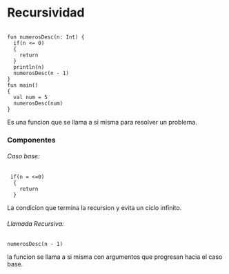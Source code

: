 # Recursividad

~~~

fun numerosDesc(n: Int) {
  if(n <= 0) 
  {
    return
  }
  println(n)
  numerosDesc(n - 1)
}
fun main()
{
  val num = 5
  numerosDesc(num)
}

~~~

Es una funcion que se llama a si misma para resolver un problema.

### Componentes 

###### Caso base: 

~~~
 if(n = <=0) 
  {
    return
  }
~~~

La condicion que termina la recursion y evita un ciclo infinito.

###### Llamada Recursiva:

~~~
numerosDesc(n - 1)
~~~

la funcion se llama a si misma con argumentos que progresan hacia el caso base. 

